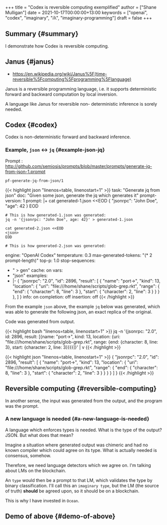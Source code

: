 +++
title = "Codex is reversible computing exemplified"
author = ["Shane Mulligan"]
date = 2021-10-17T00:00:00+13:00
keywords = ["openai", "codex", "imaginary", "𝑖λ", "imaginary-programming"]
draft = false
+++

## Summary {#summary}

I demonstrate how Codex is reversible computing.


## Janus {#janus}

-   <https://en.wikipedia.org/wiki/Janus%5F(time-reversible%5Fcomputing%5Fprogramming%5Flanguage)>

Janus is a reversible programming language,
i.e. it supports deterministic forward and
backward computation by local inversion.

A language like Janus for reversible non-
deterministic inference is sorely needed.


## Codex {#codex}

Codex is non-deterministic forward and
backward inference.


### Example, `json` <-> `jq` {#example-json-jq}

Prompt
: <http://github.com/semiosis/prompts/blob/master/prompts/generate-jq-from-json-1.prompt>

`pf-generate-jq-from-json/1`

{{< highlight json "linenos=table, linenostart=1" >}}
task: "Generate jq from json"
doc: "Given some json, generate the jq which generates it"
prompt-version: 1
prompt: |+
    cat generated-1.json <<EOD
    {
      "jsonrpc": "John Doe",
      "age": 42
    }
    EOD

    # This is how generated-1.json was generated:
    jq -n '{jsonrpc: "John Doe", age: 42}' > generated-1.json

    cat generated-2.json <<EOD
    <json>
    EOD

    # This is how generated-2.json was generated:
engine: "OpenAI Codex"
temperature: 0.3
max-generated-tokens: "(* 2 prompt-length)"
top-p: 1.0
stop-sequences:
- " > gen"
cache: on
vars:
- "json"
examples:
- |-
    {
      "jsonrpc": "2.0",
      "id": 2896,
      "result": [
        {
          "name": "port->",
          "kind": 13,
          "location": {
            "uri": "file:///home/shane/scripts/glob-grep.rkt",
            "range": {
              "end": {
                "character": 8,
                "line": 3
              },
              "start": {
                "character": 2,
                "line": 3
              }
            }
          }
        },
      ]
    }
info: on
completion: off
insertion: off
{{< /highlight >}}

From the example `json` above, the example
`jq` below was generated, which was able to
generate the following json, an exact replica
of the original.

Code was generated from output.

{{< highlight bash "linenos=table, linenostart=1" >}}
jq -n '{jsonrpc: "2.0", id: 2896, result: [{name: "port->", kind: 13, location: {uri: "file:///home/shane/scripts/glob-grep.rkt", range: {end: {character: 8, line: 3}, start: {character: 2, line: 3}}}}]}' | v
{{< /highlight >}}

{{< highlight json "linenos=table, linenostart=1" >}}
{
  "jsonrpc": "2.0",
  "id": 2896,
  "result": [
    {
      "name": "port->",
      "kind": 13,
      "location": {
        "uri": "file:///home/shane/scripts/glob-grep.rkt",
        "range": {
          "end": {
            "character": 8,
            "line": 3
          },
          "start": {
            "character": 2,
            "line": 3
          }
        }
      }
    }
  ]
}
{{< /highlight >}}


## Reversible computing {#reversible-computing}

In another sense, the input was generated from
the output, and the program was the prompt.


### A new language is needed {#a-new-language-is-needed}

A language which enforces types is needed.
What is the type of the output? JSON. But what
does that mean?

Imagine a situation where generated output was
chimeric and had no known compiler which could
agree on its type. What is actually needed is
consensus, somehow.

Therefore, we need language detectors which we
agree on. I'm talking about LMs on the
blockchain.

An `type` would then be a prompt to that LM,
which validates the type by binary
classification. I'll call this an `imaginary
type`, but the LM (the source of truth)
**should** be agreed upon, so it should be on a
blockchain.

This is why I have invested in `Ocean`.


## Demo of above {#demo-of-above}

<!-- Play on asciinema.com -->
<!-- <a title="asciinema recording" href="https://asciinema.org/a/JzeWyo2hOyKtdDqgfzpAXz0G9" target="_blank"><img alt="asciinema recording" src="https://asciinema.org/a/JzeWyo2hOyKtdDqgfzpAXz0G9.svg" /></a> -->
<!-- Play on the blog -->
<script src="https://asciinema.org/a/JzeWyo2hOyKtdDqgfzpAXz0G9.js" id="asciicast-JzeWyo2hOyKtdDqgfzpAXz0G9" async></script>